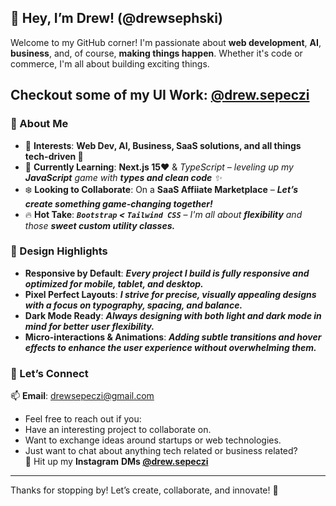 ## 👋 Hey, I’m Drew! (@drewsephski)
Welcome to my GitHub corner! I'm passionate about **web development**, **AI**, **business**, and, of course, **making things happen**. Whether it's code or commerce, I'm all about building exciting things.
## Checkout some of my UI Work: [@drew.sepeczi](https://www.codepen.io/drew.sepeczi/)

### 🌟 About Me
- 👀 **Interests**: **Web Dev, AI, Business, SaaS solutions, and all things tech-driven 🚀**
- 🌱 **Currently Learning**: ****Next.js 15♥**** & *TypeScript – leveling up my **JavaScript** game with **types and clean code** ✨*
- ❄️ **Looking to Collaborate**: On a **SaaS Affiiate Marketplace** – ***Let’s create something game-changing together!***
- 🔥 **Hot Take**: ***`Bootstrap` < `Tailwind CSS`*** – *I'm all about **flexibility** and those **sweet custom utility classes.***

### 🎨 Design Highlights
- **Responsive by Default**: ***Every project I build is fully responsive and optimized for mobile, tablet, and desktop.***
- **Pixel Perfect Layouts**: ***I strive for precise, visually appealing designs with a focus on typography, spacing, and balance.***
- **Dark Mode Ready**: ***Always designing with both light and dark mode in mind for better user flexibility.***
- **Micro-interactions & Animations**: ***Adding subtle transitions and hover effects to enhance the user experience without overwhelming them.***

### 🤝 Let’s Connect
📫 **Email**: drewsepeczi@gmail.com
- Feel free to reach out if you:
- Have an interesting project to collaborate on.
- Want to exchange ideas around startups or web technologies.
- Just want to chat about anything tech related or business related?  
📸 Hit up my **Instagram**  **DMs [@drew.sepeczi](https://www.instagram.com/drew.sepeczi/)**


---

Thanks for stopping by! Let’s create, collaborate, and innovate! 🚀

